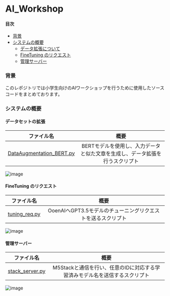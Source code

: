 # AI_Workshop
#### 目次
- [背景](#背景)
- [システムの概要](#システムの概要)
  - [データ拡張について](#データセットの拡張)
  - [FineTuning のリクエスト](#FineTuning-のリクエスト)
  - [管理サーバー](#管理サーバー)

### 背景
このレポジトリでは小学生向けのAIワークショップを行うために使用したソースコードをまとめております。

### システムの概要

#### データセットの拡張

|ファイル名|概要|
|:-:|:-:|
|[DataAugmentation_BERT.py]()|BERTモデルを使用し、入力データと似た文章を生成し、データ拡張を行うスクリプト|

![image](https://github.com/nogikun/AI_Workshop/assets/94681885/5abc5b69-8039-4e97-ad6b-37b3daebbe3d)

#### FineTuning のリクエスト

|ファイル名|概要|
|:-:|:-:|
|[tuning_req.py]()|OoenAIへGPT3.5モデルのチューニングリクエストを送るスクリプト|

![image](https://github.com/nogikun/AI_Workshop/assets/94681885/5f208797-cf69-4b24-adcd-86f37b0f9622)

#### 管理サーバー

|ファイル名|概要|
|:-:|:-:|
|[stack_server.py]()|M5Stackと通信を行い、任意のIDに対応する学習済みモデル名を送信するスクリプト|

![image](https://github.com/nogikun/AI_Workshop/assets/94681885/09db193e-245d-43d7-8235-06d2d8c342b2)
